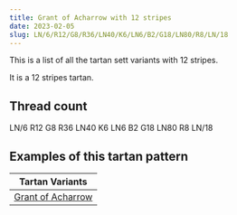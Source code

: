 ```yaml
---
title: Grant of Acharrow with 12 stripes
date: 2023-02-05
slug: LN/6/R12/G8/R36/LN40/K6/LN6/B2/G18/LN80/R8/LN/18
---
```

This is a list of all the tartan sett variants with 12 stripes.

It is a 12 stripes tartan.


## Thread count
LN/6 R12 G8 R36 LN40 K6 LN6 B2 G18 LN80 R8 LN/18

## Examples of this tartan pattern

| Tartan Variants |
|---------------|
| [Grant of Acharrow](/variants/ln/6/r12/g8/r36/ln40/k6/ln6/b2/g18/ln80/r8/ln/18-b304080-g30a010-k000000-lne0e0e0-rd03030)||
